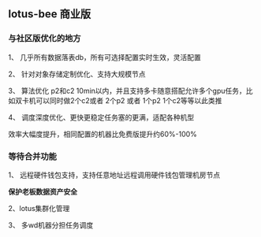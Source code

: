 ## lotus-bee 商业版



### 与社区版优化的地方

1、 几乎所有数据落表db，所有可选择配置实时生效，灵活配置

2、 针对对象存储定制优化、支持大规模节点

3、 算法优化 p2和c2 10min以内，并且支持多卡随意搭配允许多个gpu任务，比如双卡机可以同时做2个c2或者 2个p2 或者 1个p2 1个c2等等以此类推

4、 调度深度优化、更快更稳定任务塞的更满，适配各种机型

效率大幅度提升，相同配置的机器比免费版提升约60%-100%

### 等待合并功能

1、 远程硬件钱包支持，支持任意地址远程调用硬件钱包管理机房节点

 **保护老板数据资产安全**

2、lotus集群化管理

3、 多wd机器分担任务调度



